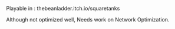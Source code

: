 Playable in : thebeanladder.itch.io/squaretanks

Although not optimized well, Needs work on Network Optimization.
